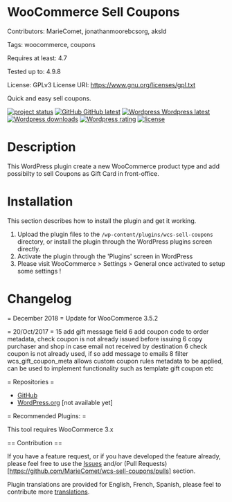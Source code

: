 # WooCommerce Sell Coupons
Contributors: MarieComet, jonathanmoorebcsorg, aksld

Tags: woocommerce, coupons

Requires at least: 4.7

Tested up to: 4.9.8

License: GPLv3
License URI: https://www.gnu.org/licenses/gpl.txt

Quick and easy sell coupons.

[![project status](http://www.repostatus.org/badges/latest/active.svg)](https://github.com/MarieComet/wcs-sell-coupons/)
[![GitHub GitHub latest](https://img.shields.io/github/release/MarieComet/wcs-sell-coupons.svg)](https://github.com/MarieComet/wcs-sell-coupons//releases)
[![Wordpress  Wordpress latest](http://img.shields.io/wordpress/plugin/v/wcs-sell-coupons.svg)](https://wordpress.org/plugins/wcs-sell-coupons)
[![Wordpress downloads](http://img.shields.io/wordpress/plugin/dt/wcs-sell-coupons.svg)](https://wordpress.org/plugins/wcs-sell-coupons/)
[![Wordpress rating](http://img.shields.io/wordpress/plugin/r/wcs-sell-coupons.svg)](https://wordpress.org/plugins/wcs-sell-coupons/)
[![license](https://img.shields.io/github/license/MarieComet/wcs-sell-coupons.svg)](https://github.com/MarieComet/wcs-sell-coupons/blob/master/LICENSE)

# Description

This WordPress plugin create a new WooCommerce product type and add possibilty to sell Coupons as Gift Card in front-office.

# Installation

This section describes how to install the plugin and get it working.

1. Upload the plugin files to the `/wp-content/plugins/wcs-sell-coupons` directory, or install the plugin through the WordPress plugins screen directly.
2. Activate the plugin through the 'Plugins' screen in WordPress
3. Please visit WooCommerce > Settings > General once activated to setup some settings !

# Changelog

= December 2018 =
 Update for WooCommerce 3.5.2

= 20/Oct/2017 =
15 add gift message field
6 add coupon code to order metadata, check coupon is not already issued before issuing
6 copy purchaser and shop in case email not received by destination
6 check coupon is not already used, if so add message to emails
8 filter wcs_gift_coupon_meta allows custom coupon rules metadata to be applied, can be used to 
   implement functionality such as template gift coupon etc 



= Repositories =

* [GitHub](https://github.com/MarieComet/wcs-sell-coupons/)
* [WordPress.org](https://plugins.svn.wordpress.org/wcs-sell-coupons/)  [not available yet]

= Recommended Plugins: =

This tool requires WooCommerce 3.x


== Contribution ==

If you have a feature request, or if you have developed the feature already, please feel free to use the [Issues](https://github.com/MarieComet/wcs-sell-coupons/issues) and/or (Pull Requests)[https://github.com/MarieComet/wcs-sell-coupons/pulls] section.

Plugin translations are provided for English, French, Spanish, please feel to contribute more [translations](https://translate.wordpress.org/projects/wp-plugins/wcs-sell-coupons).
